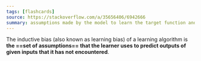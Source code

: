 ```yaml
---
tags: [flashcards]
source: https://stackoverflow.com/a/35656406/6942666
summary: assumptions made by the model to learn the target function and to generalize beyond training data
---
```


The inductive bias (also known as learning bias) of a learning algorithm is **the ==set of assumptions== that the learner uses to predict outputs of given inputs that it has not encountered**.
<!--SR:!2026-01-28,794,310-->